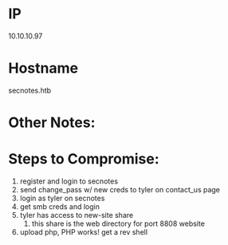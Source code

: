 
# IP
10.10.10.97

# Hostname
secnotes.htb

# Other Notes:



# Steps to Compromise:
1. register and login to secnotes
2. send change_pass w/ new creds to tyler on contact_us page
3. login as tyler on secnotes
4. get smb creds and login
5. tyler has access to new-site share
	1. this share is the web directory for port 8808 website
6. upload php, PHP works! get a rev shell